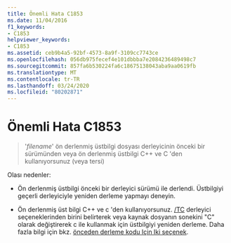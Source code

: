 ```yaml
---
title: Önemli Hata C1853
ms.date: 11/04/2016
f1_keywords:
- C1853
helpviewer_keywords:
- C1853
ms.assetid: ceb9b4a5-92bf-4573-8a9f-3109cc7743ce
ms.openlocfilehash: 056db975fecef4e101dbbba7e2084236489498c7
ms.sourcegitcommit: 857fa6b530224fa6c18675138043aba9aa0619fb
ms.translationtype: MT
ms.contentlocale: tr-TR
ms.lasthandoff: 03/24/2020
ms.locfileid: "80202871"
---
```

# <a name="fatal-error-c1853"></a>Önemli Hata C1853

> '*filename*' ön derlenmiş üstbilgi dosyası derleyicinin önceki bir sürümünden veya ön derlenmiş üstbilgi C++ ve C 'den kullanıyorsunuz (veya tersi)

Olası nedenler:

- Ön derlenmiş üstbilgi önceki bir derleyici sürümü ile derlendi. Üstbilgiyi geçerli derleyiciyle yeniden derleme yapmayı deneyin.

- Ön derlenmiş üst bilgi C++ ve c 'den kullanıyorsunuz. [/TC](../../build/reference/tc-tp-tc-tp-specify-source-file-type.md) derleyici seçeneklerinden birini belirterek veya kaynak dosyanın sonekini "C" olarak değiştirerek c ile kullanmak için üstbilgiyi yeniden derleme. Daha fazla bilgi için bkz. [önceden derleme kodu Için Iki seçenek](../../build/creating-precompiled-header-files.md#two-choices-for-precompiling-code).
